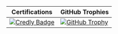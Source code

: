 | Certifications | GitHub Trophies |
| -------------- | ------------------- |
| [![Credly Badge](https://images.credly.com/size/160x160/images/024d0122-724d-4c5a-bd83-cfe3c4b7a073/image.png)](https://www.credly.com/badges/97098b96-3df9-41e3-8c75-db0bf5c40276/public_url) | [![GitHub Trophy](https://github-profile-trophy.vercel.app/?username=Vaneeza-7&row=1)](https://github.com/Vaneeza-7) |
